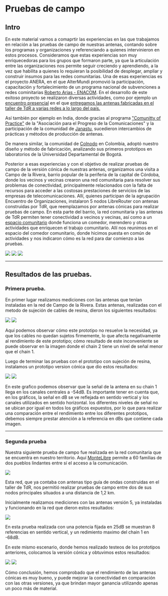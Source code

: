<!--
SPDX-FileCopyrightText: 2023 Tecnología de Raíz <tecnologiaderaiz@disroot.org>

SPDX-License-Identifier: CC-BY-NC-4.0
-->

# Pruebas de campo

## Intro

En este material vamos a comaprtir las experiencias en las que trabajamos en relación a las pruebas de campo de nuestras antenas, contando sobre los programas y organizaciones y referenciando a quienes intervinieron en estos procesos. 
Consideramos que estas experiencias son muy enriquecedoras para los grupos que formaron parte, ya que la articulación entre las organizaciones nos permite seguir creciendo y aprendiendo, a la vez que habilita a quienes lo requieran la posibilidad de desplegar, ampliar y construir insumos para las redes comunitarias.
Una de esas experiencias es el proyecto ANERA, en el que AlterMundi promovió la participación, capacitación y fortalecimiento de un programa nacional de subvenciones a redes cominitarias [Roberto Arias - ENACOM](https://altermundi.net/2022/11/03/ieee-reconocio-con-el-primer-premio-al-semillero-de-redes-comunitarias-para-postulantes-al-programa-roberto-arias/). En el desarrollo de este exitoso proyecto se realizaron diversas actividades, como por ejemplo un [encuentro presencial](https://elbrote.org/alegria-comunidad-y-redes-libre/) en el que [entregamos las antenas fabricadas en el taller de TdR a varias redes a lo largo del país.](https://www.instagram.com/reel/CkwruueuoDV/?igshid=MTc4MmM1YmI2Ng==)

Así también por ejemplo en India, donde gracias al programa ["Comunitty of Practice"](https://communitynetworks.group/c/cops/16) de la "Asociación para el Progreso de la Comunicaciones" y la participación de la comunidad de [Janastu](https://open.janastu.org/projects), sucedieron intercambios de prácticas y métodos de producción de antenas.

De manera similar, la comunidad de [Colnodo](https://colnodo.apc.org/es/experiencias/el-equipo-de-redes-comunitarias-de-colnodo-fabrica-prototipo-de-antena-para-conectar-territorios-en-colombia) en Colombia, adoptó nuestro diseño y método de fabricación, analizando sus primeros prototipos en laboratorios de la Universidad Departamental de Bogotá.



Posterior a esas experiencias y con el objetivo de realizar pruebas de campo de la versión cónica de nuestras antenas, organizamos una visita a Campo de la Rivera, barrio popular de la periferia de la capital de Córdoba, donde los vecinos y vecinas crearon una red comunitaria para resolver sus problemas de conectividad, principalmente relacionados con la falta de recursos para acceder a las costosas prestaciones de servicios de las empresas de telecomunicaciones.
Allí, quienes participan de la agrupación Encuentro de Organizaciones, instalaron 5 nodos LibreRouter con antenas construidas por TdR, que reemplazamos por antenas cónicas para realizar pruebas de campo. 
En esta parte del barrio, la red comunitaria y las antenas de TdR permiten tener conectividad a vecinos y vecinas, así como a un [espacio comunitario](https://www.facebook.com/asambleadecampodelaribera/) donde funciona un comedor, merendero y otras actividades que enriquecen el trabajo comunitario. 
Allí nos reunimos en el espacio del comedor comunitario, donde hicimos puesta en común de actividades y nos indicaron cómo es la red para dar comienzo a las pruebas. 
 

![](images/1-juntada-inicial.jpg)
![](images/2-croquis-Campo-Rivera.jpeg)
![](images/3-puerta-eo.jpeg)

---
## Resultados de las pruebas.

### Primera prueba.

En primer lugar realizamos mediciones con las antenas que tenían instaladas en la red de Campo de la Rivera. Estas antenas, realizadas con el metodo de sujeción de cables de resina, dieron los siguientes resultados:


![](images/4-resina-Rota.jpeg)
![](images/5-mediciones-resina.png)


Aquí podemos observar cómo este prototipo no resuelve la necesidad, ya que los cables no quedan sujetos firmemente, lo que afecta negativamente al rendimiento de este prototipo; cómo resultado de este inconveniente se puede observar en la imagen donde el chain 2 tiene un nivel de señal menor que el chain 1.


Luego de terminar las pruebas con el prototipo con sujeción de resina, instalamos un prototipo version cónica que dio estos resultados:


![](images/6-antena-conica.jpg)
![](images/7-Medicion-Conica.png)


En este grafico podemos observar que la señal de la antena en su chain 1 llega en los canales centrales a -54dB. Es importante tener en cuenta que, en los gráficos, la señal en dB se ve reflejada en sentido vertical y los canales utilizados en sentido horizontal. los diferentes niveles de señal no se ubican por igual en todos los gráficos expuestos, por lo que para realizar una comparación entre el rendimiento entre los diferentes prototipos, debemos siempre prestar atención a la referencia en dBs que contiene cada imagen. 

---
### Segunda prueba
 

Nuestra siguiente prueba de campo fue realizada en la red comunitaria que se encuentra en nuestro territorio. Aquí [MonteLibre](https://libregrande.online/) permite a 60 familias de dos pueblos lindantes entre sí el acceso a la comunicación.


![](images/8-jmariancho.jpeg)


Esta red, que ya contaba con antenas tipo guía de ondas construidas en el taller de TdR, nos permitió realizar pruebas de campo entre dos de sus nodos principales situados a una distancia de 1,2 km.


Inicialmente realizamos mediciones con las antenas versión 5, ya instaladas y funcionando en la red que dieron estos resultados:


![](images/9-medicion-v5palito-si.png)

En esta prueba realizada con una potencia fijada en 25dB se muestran 8 referencias en sentido vertical, y un redimiento maximo del chain 1 en -68dB.



En este mismo escenario, donde hemos realizado testeos de los prototipos anteriores, colocamos la versión cónica y obtuvimos estos resultados:


![](images/10-conica-Palito.png)
![](images/11-Medicion-Conica-25dB.png)


Cómo conclusión, hemos comprobado que el rendimiento de las antenas cónicas es muy bueno, y puede mejorar la conectividad en comparación con las otras versiones, ya que brindan mayor ganancia utilizando apenas un poco más de material.
